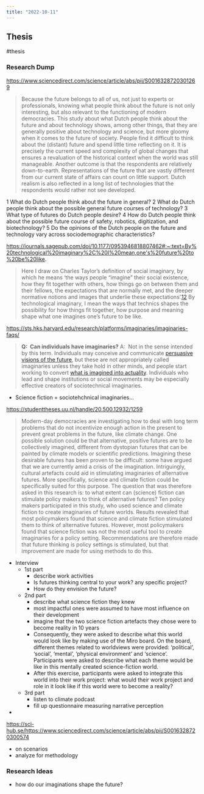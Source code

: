 ```yaml
---
title: "2022-10-11"
---
```

## Thesis
#thesis
### Research Dump
https://www.sciencedirect.com/science/article/abs/pii/S0016328720301269
> Because the future belongs to all of us, not just to experts or professionals, knowing what people think about the future is not only interesting, but also relevant to the functioning of modern democracies. This study about what Dutch people think about the future and about technology shows, among other things, that they are generally positive about technology and science, but more gloomy when it comes to the future of society. People find it difficult to think about the (distant) future and spend little time reflecting on it. It is precisely the current speed and complexity of global changes that ensures a revaluation of the historical context when the world was still manageable. Another outcome is that the respondents are relatively down-to-earth. Representations of the future that are vastly different from our current state of affairs can count on little support. Dutch realism is also reflected in a long list of technologies that the respondents would rather not see developed.

1 What do Dutch people think about the future in general? 2 What do Dutch people think about the possible general future courses of technology? 3 What type of futures do Dutch people desire? 4 How do Dutch people think about the possible future course of safety, robotics, digitization, and biotechnology? 5 Do the opinions of the Dutch people on the future and technology vary across sociodemographic characteristics?

https://journals.sagepub.com/doi/10.1177/0953946818807462#:~:text=By%20technological%20imaginary%2C%20I%20mean,one's%20future%20to%20be%20like.
> Here I draw on Charles Taylor’s definition of social imaginary, by which he means ‘the ways people “imagine” their social existence, how they fit together with others, how things go on between them and their fellows, the expectations that are normally met, and the deeper normative notions and images that underlie these expectations’.[12](https://journals.sagepub.com/doi/10.1177/0953946818807462#fn12-0953946818807462) By technological imaginary, I mean the ways that technics shapes the possibility for how things fit together, how purpose and meaning shape what one imagines one’s future to be like.


https://sts.hks.harvard.edu/research/platforms/imaginaries/imaginaries-faqs/
> **Q:  Can individuals have imaginaries?**
> A:  Not in the sense intended by this term. Individuals may conceive and communicate [persuasive visions of the future](https://www.genome.gov/11007524), but these are not appropriately called imaginaries unless they take hold in other minds, and people start working to convert [what is imagined into actuality](https://sts.hks.harvard.edu/research/platforms/imaginaries/iii.proj/imaginaries-publications/#jasanoff_kim). Individuals who lead and shape institutions or social movements may be especially effective creators of sociotechnical imaginaries.

- Science fiction = sociotehchnical imaginaries...

https://studenttheses.uu.nl/handle/20.500.12932/1259
> Modern-day democracies are investigating how to deal with long term problems that do not incentivize enough action in the present to prevent great problems in the future, like climate change. One possible solution could be that alternative, positive futures are to be collectively imagined, different from dystopian futures that can be painted by climate models or scientific predictions. Imagining these desirable futures has been proven to be difficult: some have argued that we are currently amid a crisis of the imagination. Intriguingly, cultural artefacts could aid in stimulating imaginaries of alternative futures. More specifically, science and climate fiction could be specifically suited for this purpose. The question that was therefore asked in this research is: to what extent can (science) fiction can stimulate policy makers to think of alternative futures? Ten policy makers participated in this study, who used science and climate fiction to create imaginaries of future worlds. Results revealed that most policymakers found that science and climate fiction stimulated them to think of alternative futures. However, most policymakers found that science fiction was not the most useful tool to create imaginaries for a policy setting. Recommendations are therefore made that future thinking is policy settings is stimulated, but that improvement are made for using methods to do this.

- Interview
	- 1st part
		- describe work activities
		- Is futures thinking central to your work? any specific project?
		- How do they envision the future?
	- 2nd part
		- describe what science fiction they knew
		- most impactful ones were assumed to have most influence on their development
		- imagine that the two science fiction artefacts they chose were to become reality in 10 years
		- Consequently, they were asked to describe what this world would look like by making use of the Miro board. On the board, different themes related to worldviews were provided: ‘political’, ‘social’, ‘mental’, ‘physical environment’ and ‘science’. Participants were asked to describe what each theme would be like in this mentally created science-fiction world.
		- After this exercise, participants were asked to integrate this world into their work project: what would their work project and role in it look like if this world were to become a reality?
	- 3rd part
		- listen to climate podcast
		- fill up questionnaire measuring narrative perception
- 



https://sci-hub.se/https://www.sciencedirect.com/science/article/abs/pii/S0016328720300574
- on scenarios
- analyze for methodology

### Research Ideas
- how do our imaginations shape the future?